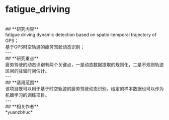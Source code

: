 # fatigue_driving
</br>
## **研究内容**
</br>
fatigue driving dynamic detection based on spatio-temporal trajectory of GPS；</br>基于GPS时空轨迹的疲劳驾驶动态识别；  
</br>
---
</br>
## **研究重点**
</br>
疲劳驾驶的动态识别有两个关键点，一是动态数据提取的规则化，二是不规则轨迹区间的驻留时间估计。  
</br>
--- 
</br>
## **适用范围**
</br>
该项目既可以用于基于时空轨迹的疲劳驾驶动态识别，给定的样本数据也可以作为机器学习的训练项目。
</br>
---
</br>
## **相关作者**
</br>
*yuanzbhuc*


